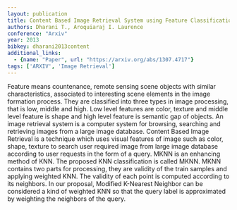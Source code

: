 ```yaml
---
layout: publication
title: Content Based Image Retrieval System using Feature Classification with Modified KNN Algorithm
authors: Dharani T., Aroquiaraj I. Laurence
conference: "Arxiv"
year: 2013
bibkey: dharani2013content
additional_links:
  - {name: "Paper", url: "https://arxiv.org/abs/1307.4717"}
tags: ['ARXIV', 'Image Retrieval']
---
```

Feature means countenance, remote sensing scene objects with similar characteristics, associated to interesting scene elements in the image formation process. They are classified into three types in image processing, that is low, middle and high. Low level features are color, texture and middle level feature is shape and high level feature is semantic gap of objects. An image retrieval system is a computer system for browsing, searching and retrieving images from a large image database. Content Based Image Retrieval is a technique which uses visual features of image such as color, shape, texture to search user required image from large image database according to user requests in the form of a query. MKNN is an enhancing method of KNN. The proposed KNN classification is called MKNN. MKNN contains two parts for processing, they are validity of the train samples and applying weighted KNN. The validity of each point is computed according to its neighbors. In our proposal, Modified K-Nearest Neighbor can be considered a kind of weighted KNN so that the query label is approximated by weighting the neighbors of the query.
